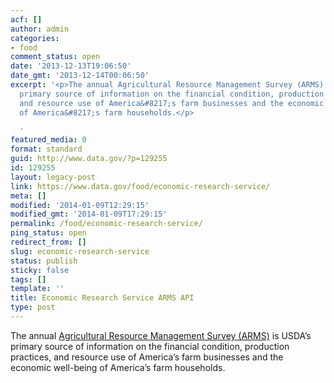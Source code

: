 ```yaml
---
acf: []
author: admin
categories:
- food
comment_status: open
date: '2013-12-13T19:06:50'
date_gmt: '2013-12-14T00:06:50'
excerpt: '<p>The annual Agricultural Resource Management Survey (ARMS) is USDA&#8217;s
  primary source of information on the financial condition, production practices,
  and resource use of America&#8217;s farm businesses and the economic well-being
  of America&#8217;s farm households.</p>

  '
featured_media: 0
format: standard
guid: http://www.data.gov/?p=129255
id: 129255
layout: legacy-post
link: https://www.data.gov/food/economic-research-service/
meta: []
modified: '2014-01-09T12:29:15'
modified_gmt: '2014-01-09T17:29:15'
permalink: /food/economic-research-service/
ping_status: open
redirect_from: []
slug: economic-research-service
status: publish
sticky: false
tags: []
template: ''
title: Economic Research Service ARMS API
type: post
---
```

The annual [Agricultural Resource Management Survey (ARMS)](http://www.ers.usda.gov/data-products/arms-farm-financial-and-crop-production-practices.aspx#.Us7cUvbrGLF) is USDA’s primary source of information on the financial condition, production practices, and resource use of America’s farm businesses and the economic well-being of America’s farm households.


